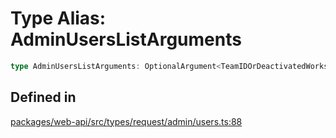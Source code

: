 # Type Alias: AdminUsersListArguments

```ts
type AdminUsersListArguments: OptionalArgument<TeamIDOrDeactivatedWorkspaces & TokenOverridable & CursorPaginationEnabled & object>;
```

## Defined in

[packages/web-api/src/types/request/admin/users.ts:88](https://github.com/slackapi/node-slack-sdk/blob/7b348598b763c2b7545d1042b5f0429775cfa62c/packages/web-api/src/types/request/admin/users.ts#L88)
